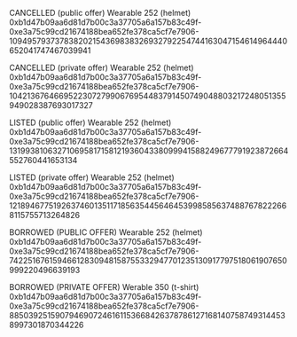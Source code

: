 CANCELLED (public offer) Wearable 252 (helmet)
0xb1d47b09aa6d81d7b00c3a37705a6a157b83c49f-0xe3a75c99cd21674188bea652fe378ca5cf7e7906-109495793737838202154369838326932792254744163047154614964440652041747467039941

CANCELLED (private offer) Wearable 252 (helmet)
0xb1d47b09aa6d81d7b00c3a37705a6a157b83c49f-0xe3a75c99cd21674188bea652fe378ca5cf7e7906-104213676466952230727990676954483791450749048803217248051355949028387693017327

LISTED (public offer) Wearable 252 (helmet)
0xb1d47b09aa6d81d7b00c3a37705a6a157b83c49f-0xe3a75c99cd21674188bea652fe378ca5cf7e7906-13199381063271069581715812193604338099941588249677791923872664552760441653134

LISTED (private offer) Wearable 252 (helmet)
0xb1d47b09aa6d81d7b00c3a37705a6a157b83c49f-0xe3a75c99cd21674188bea652fe378ca5cf7e7906-12189467751926374601351171856354456464539985856374887678222668115755713264826

BORROWED (PUBLIC OFFER) Wearable 252 (helmet)
0xb1d47b09aa6d81d7b00c3a37705a6a157b83c49f-0xe3a75c99cd21674188bea652fe378ca5cf7e7906-74225167615946612830948158755332947701235130917797518061907650999220496639193

BORROWED (PRIVATE OFFER) Werable 350 (t-shirt)
0xb1d47b09aa6d81d7b00c3a37705a6a157b83c49f-0xe3a75c99cd21674188bea652fe378ca5cf7e7906-88503925159079469072461611536684263787861271681407587493144538997301870344226